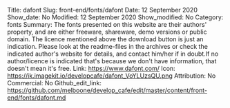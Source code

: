 Title: dafont
Slug: front-end/fonts/dafont
Date: 12 September 2020
Show_date: No
Modified: 12 September 2020
Show_modified: No
Category: fonts
Summary: The fonts presented on this website are their authors' property, and are either freeware, shareware, demo versions or public domain. The licence mentioned above the download button is just an indication. Please look at the readme-files in the archives or check the indicated author's website for details, and contact him/her if in doubt.If no author/licence is indicated that's because we don't have information, that doesn't mean it's free.
Link: https://www.dafont.com/
Icon: https://ik.imagekit.io/developcafe/dafont_VoYLUzsQU.png
Attribution: No
Commercial: No
Github_edit_link: https://github.com/melboone/develop_cafe/edit/master/content/front-end/fonts/dafont.md